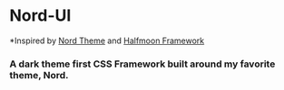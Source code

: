 # Nord-UI

*Inspired by [Nord Theme](https://nordtheme.com) and [Halfmoon Framework](https://gethalfmoon.com)

### A dark theme first CSS Framework built around my favorite theme, Nord.